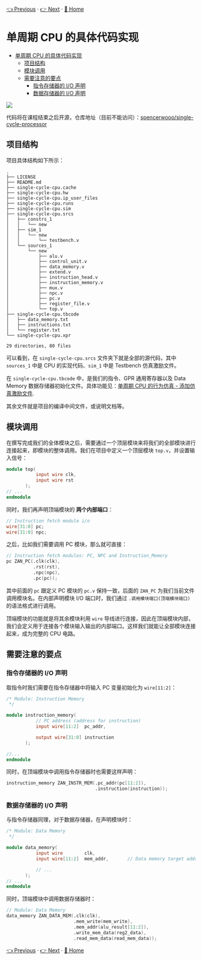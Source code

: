 [👈 Previous](./2-2_Design.md) · [👉 Next](./2-4_Testbench) · [🚩 Home](../README.md)

# 单周期 CPU 的具体代码实现

- [单周期 CPU 的具体代码实现](#%e5%8d%95%e5%91%a8%e6%9c%9f-cpu-%e7%9a%84%e5%85%b7%e4%bd%93%e4%bb%a3%e7%a0%81%e5%ae%9e%e7%8e%b0)
  - [项目结构](#%e9%a1%b9%e7%9b%ae%e7%bb%93%e6%9e%84)
  - [模块调用](#%e6%a8%a1%e5%9d%97%e8%b0%83%e7%94%a8)
  - [需要注意的要点](#%e9%9c%80%e8%a6%81%e6%b3%a8%e6%84%8f%e7%9a%84%e8%a6%81%e7%82%b9)
    - [指令存储器的 I/O 声明](#%e6%8c%87%e4%bb%a4%e5%ad%98%e5%82%a8%e5%99%a8%e7%9a%84-io-%e5%a3%b0%e6%98%8e)
    - [数据存储器的 I/O 声明](#%e6%95%b0%e6%8d%ae%e5%ad%98%e5%82%a8%e5%99%a8%e7%9a%84-io-%e5%a3%b0%e6%98%8e)

![](https://i.loli.net/2019/09/02/8jenxBwHP2vOk3C.png)

代码将在课程结束之后开源，仓库地址（目前不能访问）：[spencerwooo/single-cycle-processor](https://github.com/spencerwooo/single-cycle-processor)

## 项目结构

项目具体结构如下所示：

```
.
├── LICENSE
├── README.md
├── single-cycle-cpu.cache
├── single-cycle-cpu.hw
├── single-cycle-cpu.ip_user_files
├── single-cycle-cpu.runs
├── single-cycle-cpu.sim
├── single-cycle-cpu.srcs
│   ├── constrs_1
│   │   └── new
│   ├── sim_1
│   │   └── new
│   │       └── testbench.v
│   └── sources_1
│       └── new
│           ├── alu.v
│           ├── control_unit.v
│           ├── data_memory.v
│           ├── extend.v
│           ├── instruction_head.v
│           ├── instruction_memory.v
│           ├── mux.v
│           ├── npc.v
│           ├── pc.v
│           ├── register_file.v
│           └── top.v
├── single-cycle-cpu.tbcode
│   ├── data_memory.txt
│   ├── instructions.txt
│   └── register.txt
└── single-cycle-cpu.xpr

29 directories, 80 files
```

可以看到，在 `single-cycle-cpu.srcs` 文件夹下就是全部的源代码，其中 `sources_1` 中是 CPU 的实现代码、`sim_1` 中是 Testbench 仿真激励文件。

在 `single-cycle-cpu.tbcode` 中，是我们的指令、GPR 通用寄存器以及 Data Memory 数据存储器初始化文件。具体功能见：[单周期 CPU 的行为仿真 - 添加仿真激励文件](./2-4_Testbench.md#添加仿真激励文件).

其余文件就是项目的编译中间文件，或说明文档等。

## 模块调用

在撰写完成我们的全体模块之后，需要通过一个顶层模块来将我们的全部模块进行连接起来，即模块的整体调用。我们在项目中定义一个顶层模块 `top.v`，并设置输入信号：

```verilog
module top(
           input wire clk,
           input wire rst
       );
// ...
endmodule
```

同时，我们再声明顶端模块的 **两个内部端口**：

```verilog
// Instruction fetch module i/o
wire[31:0] pc;
wire[31:0] npc;
```

之后，比如我们需要调用 PC 模块，那么就可直接：

```verilog
// Instruction fetch modules: PC, NPC and Instruction_Memory
pc ZAN_PC(.clk(clk),
          .rst(rst),
          .npc(npc),
          .pc(pc));
```

其中前面的 `pc` 跟定义 PC 模块的 `pc.v` 保持一致，后面的 `ZAN_PC` 为我们当前文件调用模块名。在内部声明模块 I/O 端口时，我们通过 `.调用模块端口(顶端模块端口)` 的语法格式进行调用。

顶端模块的功能就是将其余模块利用 `wire` 导线进行连接，因此在顶端模块内部，我们会定义用于连接各个模块输入输出的内部端口。这样我们就能让全部模块连接起来，成为完整的 CPU 电路。

## 需要注意的要点

### 指令存储器的 I/O 声明

取指令时我们需要在指令存储器中将输入 PC 变量初始化为 `wire[11:2]`：

```verilog
/* Module: Instruction Memory
 */

module instruction_memory(
           // PC address (address for instruction)
           input wire[11:2]  pc_addr,

           output wire[31:0] instruction
       );

//...
endmodule
```

同时，在顶端模块中调用指令存储器时也需要这样声明：

```verilog
instruction_memory ZAN_INSTR_MEM(.pc_addr(pc[11:2]),
                                 .instruction(instruction));
```

### 数据存储器的 I/O 声明

与指令存储器同理，对于数据存储器，在声明模块时：

```verilog
/* Module: Data Memory
 */

module data_memory(
           input wire        clk,
           input wire[11:2]  mem_addr,       // Data memory target address

           // ...
       );
// ...
endmodule
```
同时，顶端模块中调用数据存储器时：

```verilog
// Module: Data Memory
data_memory ZAN_DATA_MEM(.clk(clk),
                         .mem_write(mem_write),
                         .mem_addr(alu_result[11:2]),
                         .write_mem_data(reg2_data),
                         .read_mem_data(read_mem_data));
```

[👈 Previous](./2-2_Design.md) · [👉 Next](./2-4_Testbench.md) · [🚩 Home](../README.md)